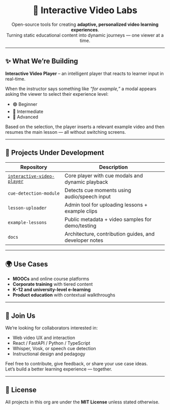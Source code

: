 <h1 align="center">🎥 Interactive Video Labs</h1>

<p align="center">
  Open-source tools for creating <strong>adaptive, personalized video learning experiences</strong>.
  <br />
  Turning static educational content into dynamic journeys — one viewer at a time.
</p>

---

## ✨ What We’re Building

**Interactive Video Player** – an intelligent player that reacts to learner input in real-time.

When the instructor says something like _“for example,”_ a modal appears asking the viewer to select their experience level:
- 🟢 Beginner
- 🔵 Intermediate
- 🔴 Advanced

Based on the selection, the player inserts a relevant example video and then resumes the main lesson — all without switching screens.

---

## 🧩 Projects Under Development

| Repository                    | Description                                                |
|------------------------------|------------------------------------------------------------|
| [`interactive-video-player`](https://github.com/YOUR-ORG/interactive-video-player) | Core player with cue modals and dynamic playback         |
| `cue-detection-module`       | Detects cue moments using audio/speech input               |
| `lesson-uploader`            | Admin tool for uploading lessons + example clips           |
| `example-lessons`            | Public metadata + video samples for demo/testing           |
| `docs`                       | Architecture, contribution guides, and developer notes     |

---

## 🌍 Use Cases

- **MOOCs** and online course platforms  
- **Corporate training** with tiered content  
- **K–12 and university-level e-learning**  
- **Product education** with contextual walkthroughs  

---

## 🤝 Join Us

We’re looking for collaborators interested in:
- Web video UX and interaction
- React / FastAPI / Python / TypeScript
- Whisper, Vosk, or speech cue detection
- Instructional design and pedagogy

Feel free to contribute, give feedback, or share your use case ideas.  
Let’s build a better learning experience — together.

---

## 📄 License

All projects in this org are under the **MIT License** unless stated otherwise.
